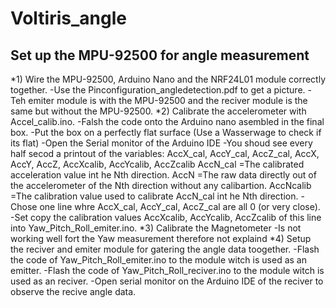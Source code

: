 # Voltiris_angle

## Set up the MPU-92500 for angle measurement
*1)
  Wire the MPU-92500, Arduino Nano and the NRF24L01 module correctly together.
    -Use the Pinconfiguration_angledetection.pdf to get a picture.
    -Teh emiter module is with the MPU-92500 and the reciver module is the same but without the MPU-92500.
*2)
  Calibrate the accelerometer with Accel_calib.ino.
    -Falsh the code onto the Arduino nano asembled in the final box.
    -Put the box on a perfectly flat surface (Use a Wasserwage to check if its flat)
    -Open the Serial monitor of the Arduino IDE
    -You shoud see every half secod a printout of the variables:
    AccX_cal, AccY_cal, AccZ_cal, AccX, AccY, AccZ,   AccXcalib, AccYcalib, AccZcalib
    AccN_cal  =The calibrated acceleration value int he Nth direction.
    AccN      =The raw data directly out of the accelerometer of the Nth direction without any calibartion.
    AccNcalib =The calibration value used to calibrate AccN_cal int he Nth direction.
    -Chose one line whre AccX_cal, AccY_cal, AccZ_cal are all 0 (or very close).
    -Set copy the calibration values AccXcalib, AccYcalib, AccZcalib of this line into Yaw_Pitch_Roll_emiter.ino.
*3)
  Calibrate the Magnetometer
    -Is not working well fort the Yaw measurement therefore not explaind
*4)
  Setup the reciver and emiter module for gatering the angle data toogether.
    -Flash the code of Yaw_Pitch_Roll_emiter.ino to the module witch is used as an emitter.
    -Flash the code of Yaw_Pitch_Roll_reciver.ino to the module witch is used as an reciver.
    -Open serial monitor on the Arduino IDE of the reciver to observe the recive angle data. 
  
